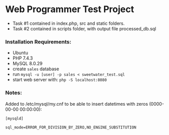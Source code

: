 
# Web Programmer Test Project

- Task #1 contained in index.php, src and static folders.
- Task #2 contained in scripts folder, with output file processed_db.sql

### Installation Requirements:

- Ubuntu
- PHP 7.4.3
- MySQL 8.0.29
- create `sales` database 
- run `mysql -u [user] -p sales < sweetwater_test.sql`
- start web server with: `php -S localhost:8080`


### Notes:

Added to /etc/mysql/my.cnf to be able to insert datetimes with zeros (0000-00-00 00:00:00):
```
[mysqld]

sql_mode=ERROR_FOR_DIVISION_BY_ZERO,NO_ENGINE_SUBSTITUTION
```

